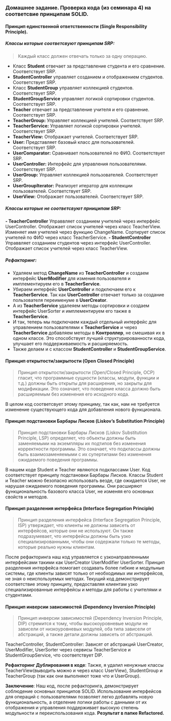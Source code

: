 ### Домашнее задание. Проверка кода (из семинара 4) на соответсвие принципам SOLID.
#### Принцип единственной ответственности (Single Responsibility Principle).
##### Классы которые соответсвуют принципам SRP:
>Каждый класс должен отвечать только за одну операцию.
- Класс **Student** отвечает за представление студента и его сравнение. Соответствует SRP.
- **StudentController** управляет созданием и отображением студентов. Соответствует SRP.
- Класс **StudentGroup** управляет коллекцией студентов. Соответствует SRP.
- **StudentGroupService** управляет логикой сортировки студентов. Соответствует SRP.
- **Teacher** отвечает за представление учителя и его сравнение. Соответствует SRP.
- **TeacherGroup:** Управляет коллекцией учителей. Соответствует SRP.
- **TeacherService:** Управляет логикой сортировки учителей. Соответствует SRP.
- **TeacherView:** Отображает учителей. Соответствует SRP.
- **User:** Представляет базовый класс для пользователей. Соответствует SRP.
- **UserComparator:** Сравнивает пользователей по ФИО. Соответствует SRP.
- **UserController:** Интерфейс для управления пользователями. Соответствует SRP.
- **UserGroup:** Управляет коллекцией пользователей. Соответствует SRP.
- **UserGroupIterator:** Реализует итератор для коллекции пользователей. Соответствует SRP.
- **UserView:** Отображает пользователей. Соответствует SRP.

##### Классы которые не соответсвуют прниципам SRP:
**- TeacherController** 
Управвляет созданием учителей через интерфейс UserController.
Отображает список учителей через класс TeacherView.
Изменяет имя учителей через функцию ChangeName.
Сортирует список учителей по ФИО через класс TeacherService.
**- StudentController** 
Управвляет созданием студентов через интерфейс UserController.
Отображает список учителей через класс TeacherView.

##### Рефакторинг:
- Удаляем метод **СhangeName** из **TeacherController** и создаем интерфейс **UserModifier** для измения пользователя и имплементируем его в **TeacherService**.
- Убираем интерфейс **UserController** и подключаем его к **TeacherService**. Так как **UserController** отвечает только за создание пользователя переименуме в **UserCreator**.
- А из **TeacherService** удалеяем методы сортировки и создаем интерфейс UserSorter и имплементируем его также в **TeacherService**.
- И так, теперь мы подключаем каждый отдельный интерфейс для управлением пользователями к **TeacherService** и через **TeacherService** добавляем методы в **Контроллер**, не смешивая их в одном классе. Это способствует лучшей структурированности кода, улучшает его поддерживаемость и расширяемость.
- Также делаем и с классом **StudentController** и **StudentGroupService**.

#### Принцип открытости/закрытости (Open Closed Principle)
>Принцип открытости/закрытости (Open/Closed Principle, OCP) гласит, что программные сущности (классы, модули, функции и т.д.) должны быть открыты для расширения, но закрыты для модификации. Это означает, что поведение класса должно быть расширяемым без изменения его исходного кода.

В целом код соответсвует этому принциму, так как, нам не требуется изменение существующего кода для добавления нового функционала.

#### Принцип подстановки Барбары Лисков (Liskov’s Substitution Principle)
>Принцип подстановки Барбары Лисков (Liskov Substitution Principle, LSP) определяет, что объекты должны быть заменяемыми на экземпляры их подтипов без изменения корректности программы. Это означает, что подклассы должны быть взаимозаменяемыми с их супертипами без изменения ожидаемого поведения программы.

В нашем коде Student и Teacher являются подклассами User.
Код соответствует принципу подстановки Барбары Лисков. Классы Student и Teacher можно безопасно использовать везде, где ожидается User, не нарушая ожидаемого поведения программы. Они расширяют функциональность базового класса User, не изменяя его основных свойств и методов.

#### Принцип разделения интерфейса (Interface Segregation Principle)
>Принцип разделения интерфейса (Interface Segregation Principle, ISP) утверждает, что клиенты не должны зависеть от интерфейсов, которые они не используют. Он также подразумевает, что интерфейсы должны быть узко специализированными, чтобы они содержали только те методы, которые реально нужны клиентам.

После рефакторинга наш код управляется с узконаправленными интерфейсами такими как UserCreator UserModifier UserSorter. 
Принцип разделения интерфейса помогает создавать более гибкие и модульные системы, где клиенты зависят только от необходимых им интерфейсов, не зная о неиспользуемых методах. Текущий код демонстрирует соответствие этому принципу, предоставляя клиентам узко специализированные интерфейсы и методы для работы с учителями и студентами.

####  Принцип инверсии зависимостей (Dependency Inversion Principle)
>Принцип инверсии зависимостей (Dependency Inversion Principle, DIP) стремится к тому, чтобы высокоуровневые модули не зависели от низкоуровневых модулей, оба типа зависели от абстракций, а также детали должны зависеть от абстракций.

TeacherController, StudentController:
Зависят от абстракций UserCreator, UserModifier, UserSorter через сервисы TeacherService и StudentGroupService, что соответствует DIP.

**Рефакторинг Дублирования в коде**:
Также, я удалил ненужные классы TeacherView(выводить можно и через класс UserView), StudentGroup и TeacherGroup (так как они выполняют тоже что и UserGroup).

**Заключение**:
Наш код, после рефакторинга, демонстрирует соблюдение основных принципов SOLID. Использование интерфейсов для операций с пользователями позволяет легко добавлять новую функциональность, а отделение логики работы с данными от их отображения и управления поддерживает высокую степень модульности и переиспользования кода.
**Результат в папке Refactored.**